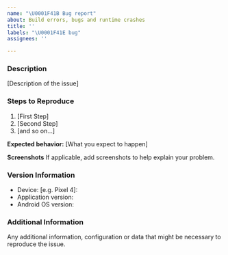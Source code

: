 ```yaml
---
name: "\U0001F41B Bug report"
about: Build errors, bugs and runtime crashes
title: ''
labels: "\U0001F41E bug"
assignees: ''

---
```


### Description

[Description of the issue]

### Steps to Reproduce

1. [First Step]
2. [Second Step]
3. [and so on...]

**Expected behavior:** [What you expect to happen]

**Screenshots**
If applicable, add screenshots to help explain your problem.

### Version Information

* Device: [e.g. Pixel 4]:
* Application version:
* Android OS version:

### Additional Information

Any additional information, configuration or data that might be necessary to reproduce the issue.